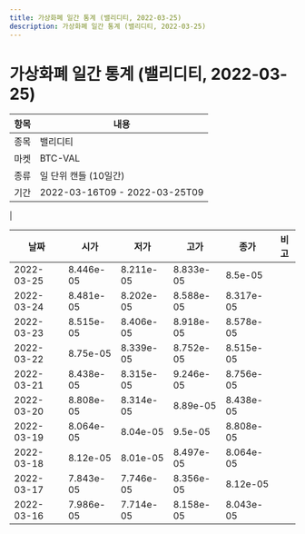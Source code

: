 ```yaml
---
title: 가상화폐 일간 통계 (밸리디티, 2022-03-25)
description: 가상화폐 일간 통계 (밸리디티, 2022-03-25)
---
```


가상화폐 일간 통계 (밸리디티, 2022-03-25)
===

|항목|내용|
|--|--|
|종목|밸리디티|
|마켓|BTC-VAL|
|종류|일 단위 캔들 (10일간)|
|기간|2022-03-16T09 - 2022-03-25T09
|

|날짜|시가|저가|고가|종가|비고|
|--|--|--|--|--|--|
|2022-03-25|8.446e-05|8.211e-05|8.833e-05|8.5e-05|    |
|2022-03-24|8.481e-05|8.202e-05|8.588e-05|8.317e-05|    |
|2022-03-23|8.515e-05|8.406e-05|8.918e-05|8.578e-05|    |
|2022-03-22|8.75e-05|8.339e-05|8.752e-05|8.515e-05|    |
|2022-03-21|8.438e-05|8.315e-05|9.246e-05|8.756e-05|    |
|2022-03-20|8.808e-05|8.314e-05|8.89e-05|8.438e-05|    |
|2022-03-19|8.064e-05|8.04e-05|9.5e-05|8.808e-05|    |
|2022-03-18|8.12e-05|8.01e-05|8.497e-05|8.064e-05|    |
|2022-03-17|7.843e-05|7.746e-05|8.356e-05|8.12e-05|    |
|2022-03-16|7.986e-05|7.714e-05|8.158e-05|8.043e-05|    |
